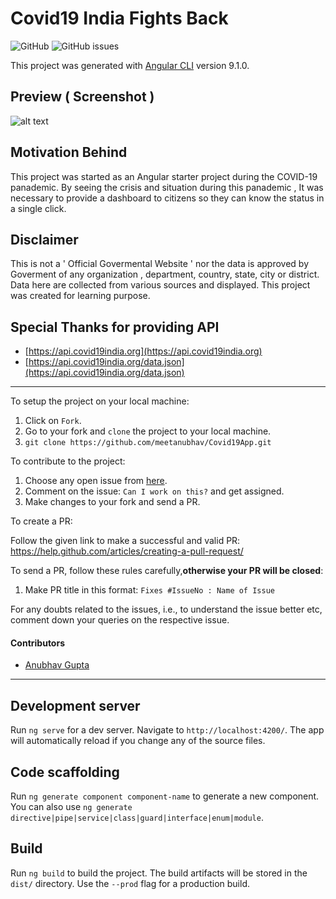 # Covid19 India Fights Back

![GitHub](https://img.shields.io/github/license/meetanubhav/Covid19App.svg)
![GitHub issues](https://img.shields.io/github/issues-raw/meetanubhav/Covid19App.svg)

This project was generated with [Angular CLI](https://github.com/angular/angular-cli) version 9.1.0.

## Preview ( Screenshot )
![alt text](https://meetanubhav.github.io/Covid19App/webpreview_2.jpg)

## Motivation Behind

This project was started as an Angular starter project during the COVID-19 panademic. 
By seeing the crisis and situation during this panademic , It was necessary to provide a dashboard to citizens so they can know the status in a single click.

## Disclaimer

This is not a ' Official Govermental Website ' nor the data is approved by Goverment of any organization , department, country, state, city  or district.
Data here are collected from various sources and displayed.
This project was created for learning purpose.

## Special Thanks for providing API

- [https://api.covid19india.org](https://api.covid19india.org)
- [https://api.covid19india.org/data.json](https://api.covid19india.org/data.json)

----------------------------------------------------------------------------------------------------------------
To setup the project on your local machine:

1. Click on `Fork`.
2. Go to your fork and `clone` the project to your local machine.
3. `git clone https://github.com/meetanubhav/Covid19App.git`

To contribute to the project:

1. Choose any open issue from [here](https://github.com/meetanubhav/Covid19App/issues). 
2. Comment on the issue: `Can I work on this?` and get assigned.
3. Make changes to your fork and send a PR.

To create a PR:

Follow the given link to make a successful and valid PR: https://help.github.com/articles/creating-a-pull-request/

To send a PR, follow these rules carefully,**otherwise your PR will be closed**:

1. Make PR title in this format: `Fixes #IssueNo : Name of Issue`

For any doubts related to the issues, i.e., to understand the issue better etc, comment down your queries on the respective issue.




#### Contributors 
- [Anubhav Gupta](https://github.com/meetanubhav)

---------------------------------------------------------------------------------------------------------------


## Development server

Run `ng serve` for a dev server. Navigate to `http://localhost:4200/`. The app will automatically reload if you change any of the source files.

## Code scaffolding

Run `ng generate component component-name` to generate a new component. You can also use `ng generate directive|pipe|service|class|guard|interface|enum|module`.

## Build

Run `ng build` to build the project. The build artifacts will be stored in the `dist/` directory. Use the `--prod` flag for a production build.

<!-- ## Running unit tests

Run `ng test` to execute the unit tests via [Karma](https://karma-runner.github.io).

## Running end-to-end tests

Run `ng e2e` to execute the end-to-end tests via [Protractor](http://www.protractortest.org/).

## Further help

To get more help on the Angular CLI use `ng help` or go check out the [Angular CLI README](https://github.com/angular/angular-cli/blob/master/README.md). -->
